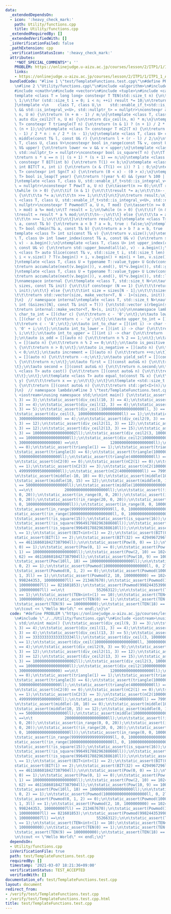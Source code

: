 ```yaml
---
data:
  _extendedDependsOn:
  - icon: ':heavy_check_mark:'
    path: Utility/functions.cpp
    title: Utility/functions.cpp
  _extendedRequiredBy: []
  _extendedVerifiedWith: []
  _isVerificationFailed: false
  _pathExtension: cpp
  _verificationStatusIcon: ':heavy_check_mark:'
  attributes:
    '*NOT_SPECIAL_COMMENTS*': ''
    PROBLEM: https://onlinejudge.u-aizu.ac.jp/courses/lesson/2/ITP1/1/ITP1_1_A
    links:
    - https://onlinejudge.u-aizu.ac.jp/courses/lesson/2/ITP1/1/ITP1_1_A
  bundledCode: "#line 1 \"test/TemplateFunctions.test.cpp\"\n#define PROBLEM \"https://onlinejudge.u-aizu.ac.jp/courses/lesson/2/ITP1/1/ITP1_1_A\"\
    \n#line 2 \"Utility/functions.cpp\"\n#include <algorithm>\n#include <numeric>\n\
    #include <cmath>\n#include <vector>\n#include <tuple>\n#include <cassert>\n\n\
    template <class T = long long> constexpr T TEN(std::size_t n) {\n\tT result =\
    \ 1;\n\tfor (std::size_t i = 0; i < n; ++i) result *= 10;\n\treturn result;\n\
    }\ntemplate <\n    class T, class U,\n    std::enable_if_t<std::is_integral_v<T>\
    \ && std::is_integral_v<U>, std::nullptr_t> = nullptr>\nconstexpr auto div_ceil(T\
    \ n, U m) {\n\treturn (n + m - 1) / m;\n}\ntemplate <class T, class U> constexpr\
    \ auto div_ceil2(T n, U m) {\n\treturn div_ceil(n, m) * m;\n}\ntemplate <class\
    \ T> constexpr T triangle(T n) {\n\treturn (n & 1) ? (n + 1) / 2 * n : n / 2 *\
    \ (n + 1);\n}\ntemplate <class T> constexpr T nC2(T n) {\n\treturn (n & 1) ? (n\
    \ - 1) / 2 * n : n / 2 * (n - 1);\n}\ntemplate <class T, class U> constexpr auto\
    \ middle(const T& l, const U& r) {\n\treturn l + (r - l) / 2;\n}\ntemplate <class\
    \ T, class U, class V>\nconstexpr bool in_range(const T& v, const U& lower, const\
    \ V& upper) {\n\treturn lower <= v && v < upper;\n}\ntemplate <class T, std::enable_if_t<std::is_integral_v<T>,\
    \ std::nullptr_t> = nullptr>\nconstexpr bool is_square(T n) {\n\tT s = std::sqrt(n);\n\
    \treturn s * s == n || (s + 1) * (s + 1) == n;\n}\ntemplate <class T = long long>\
    \ constexpr T BIT(int b) {\n\treturn T(1) << b;\n}\ntemplate <class T> constexpr\
    \ int BIT(T x, int i) {\n\treturn (x & (T(1) << i)) ? 1 : 0;\n}\ntemplate <class\
    \ T> constexpr int Sgn(T x) {\n\treturn (0 < x) - (0 > x);\n}\ntemplate <class\
    \ T> bool is_leap(T year) {\n\treturn !(year % 4) && (year % 100 || !(year % 400));\n\
    }\ntemplate <class T, class U, std::enable_if_t<std::is_integral_v<U>, std::nullptr_t>\
    \ = nullptr>\nconstexpr T Pow(T a, U n) {\n\tassert(n >= 0);\n\tT result = 1;\n\
    \twhile (n > 0) {\n\t\tif (n & 1) {\n\t\t\tresult *= a;\n\t\t\tn--;\n\t\t} else\
    \ {\n\t\t\ta *= a;\n\t\t\tn >>= 1;\n\t\t}\n\t}\n\treturn result;\n}\ntemplate\
    \ <class T, class U, std::enable_if_t<std::is_integral_v<U>, std::nullptr_t> =\
    \ nullptr>\nconstexpr T Powmod(T a, U n, T mod) {\n\tassert(n >= 0);\n\tif (a\
    \ > mod) a %= mod;\n\tT result = 1;\n\twhile (n > 0) {\n\t\tif (n & 1) {\n\t\t\
    \tresult = result * a % mod;\n\t\t\tn--;\n\t\t} else {\n\t\t\ta = a * a % mod;\n\
    \t\t\tn >>= 1;\n\t\t}\n\t}\n\treturn result;\n}\ntemplate <class T> bool chmax(T&\
    \ a, const T& b) {\n\treturn a < b ? a = b, true : false;\n}\ntemplate <class\
    \ T> bool chmin(T& a, const T& b) {\n\treturn a > b ? a = b, true : false;\n}\n\
    template <class T> int sz(const T& v) {\n\treturn v.size();\n}\ntemplate <class\
    \ T, class U> int lower_index(const T& a, const U& v) {\n\treturn std::lower_bound(all(a),\
    \ v) - a.begin();\n}\ntemplate <class T, class U> int upper_index(const T& a,\
    \ const U& v) {\n\treturn std::upper_bound(all(a), v) - a.begin();\n}\ntemplate\
    \ <class T> auto Slice(const T& v, std::size_t i, std::size_t len) {\n\treturn\
    \ i < v.size() ? T(v.begin() + i, v.begin() + min(i + len, v.size())) : T();\n\
    }\ntemplate <class T, class U = typename T::value_type> U Gcdv(const T& v) {\n\
    \treturn accumulate(next(v.begin()), v.end(), U(*v.begin()), std::gcd<U, U>);\n\
    }\ntemplate <class T, class U = typename T::value_type> U Lcmv(const T& v) {\n\
    \treturn accumulate(next(v.begin()), v.end(), U(*v.begin()), std::lcm<U, U>);\n\
    }\nnamespace internal {\n\ttemplate <class T, std::size_t N>\n\tauto make_vector(std::vector<int>&\
    \ sizes, const T& init) {\n\t\tif constexpr (N == 1) {\n\t\t\treturn std::vector(sizes[0],\
    \ init);\n\t\t} else {\n\t\t\tint size = sizes[N - 1];\n\t\t\tsizes.pop_back();\n\
    \t\t\treturn std::vector(size, make_vector<T, N - 1>(sizes, init));\n\t\t}\n\t\
    }\n}  // namespace internal\ntemplate <class T, std::size_t N>\nauto make_vector(const\
    \ int (&sizes)[N], const T& init = T()) {\n\tstd::vector s(rbegin(sizes), rend(sizes));\n\
    \treturn internal::make_vector<T, N>(s, init);\n}\n\nnamespace lambda {\n\tauto\
    \ char_to_int = [](char c) {\n\t\treturn c - '0';\n\t};\n\tauto lower_to_int =\
    \ [](char c) {\n\t\treturn c - 'a';\n\t};\n\tauto upper_to_int = [](char c) {\n\
    \t\treturn c - 'A';\n\t};\n\tauto int_to_char = [](int i) -> char {\n\t\treturn\
    \ '0' + i;\n\t};\n\tauto int_to_lower = [](int i) -> char {\n\t\treturn 'a' +\
    \ i;\n\t};\n\tauto int_to_upper = [](int i) -> char {\n\t\treturn 'A' + i;\n\t\
    };\n\tauto is_odd = [](auto n) {\n\t\treturn n % 2 == 1;\n\t};\n\tauto is_even\
    \ = [](auto n) {\n\t\treturn n % 2 == 0;\n\t};\n\tauto is_positive = [](auto n)\
    \ {\n\t\treturn n > 0;\n\t};\n\tauto is_negative = [](auto n) {\n\t\treturn n\
    \ < 0;\n\t};\n\tauto increment = [](auto n) {\n\t\treturn ++n;\n\t};\n\tauto decrement\
    \ = [](auto n) {\n\t\treturn --n;\n\t};\n\tauto yield_self = [](const auto& n)\
    \ {\n\t\treturn n;\n\t};\n\tauto first = [](const auto& n) {\n\t\treturn n.first;\n\
    \t};\n\tauto second = [](const auto& n) {\n\t\treturn n.second;\n\t};\n\ttemplate\
    \ <class T> auto cast() {\n\t\treturn [](const auto& n) {\n\t\t\treturn static_cast<T>(n);\n\
    \t\t};\n\t};\n\ttemplate <class T> auto equal_to(const T& x) {\n\t\treturn [x](auto\
    \ y) {\n\t\t\treturn x == y;\n\t\t};\n\t}\n\ttemplate <std::size_t I> auto get()\
    \ {\n\t\treturn [](const auto& n) {\n\t\t\treturn std::get<I>(n);\n\t\t};\n\t\
    }\n}  // namespace lambda\n#line 3 \"test/TemplateFunctions.test.cpp\"\n#include\
    \ <iostream>\nusing namespace std;\n\nint main() {\n\tstatic_assert(div_ceil(9,\
    \ 3) == 3);\n\tstatic_assert(div_ceil(10, 3) == 4);\n\tstatic_assert(div_ceil(11,\
    \ 3) == 4);\n\tstatic_assert(div_ceil(12, 3) == 4);\n\tstatic_assert(div_ceil(13,\
    \ 3) == 5);\n\tstatic_assert(div_ceil(1000000000000000000ll, 3) == 333333333333333334ll);\n\
    \tstatic_assert(div_ceil(3, 1000000000000000000ll) == 1);\n\tstatic_assert(div_ceil(1000000000000000000ll,\
    \ 300000000000000000) == 4);\n\n\tstatic_assert(div_ceil2(9, 3) == 9);\n\tstatic_assert(div_ceil2(10,\
    \ 3) == 12);\n\tstatic_assert(div_ceil2(11, 3) == 12);\n\tstatic_assert(div_ceil2(12,\
    \ 3) == 12);\n\tstatic_assert(div_ceil2(13, 3) == 15);\n\tstatic_assert(div_ceil2(1000000000000000000ll,\
    \ 3) == 1000000000000000002ll);\n\tstatic_assert(div_ceil2(3, 1000000000000000000ll)\
    \ == 1000000000000000000ll);\n\tstatic_assert(div_ceil2(1000000000000000000ll,\
    \ 300000000000000000) ==\n\t              1200000000000000000ll);\n\n\tstatic_assert(triangle(0)\
    \ == 0);\n\tstatic_assert(triangle(1) == 1);\n\tstatic_assert(triangle(2) == 3);\n\
    \tstatic_assert(triangle(3) == 6);\n\tstatic_assert(triangle(1000000000ll) ==\
    \ 500000000500000000ll);\n\tstatic_assert(triangle(4000000000ll) == 8000000002000000000ll);\n\
    \n\tstatic_assert(nC2(0) == 0);\n\tstatic_assert(nC2(1) == 0);\n\tstatic_assert(nC2(2)\
    \ == 1);\n\tstatic_assert(nC2(3) == 3);\n\tstatic_assert(nC2(1000000000ll) ==\
    \ 499999999500000000ll);\n\tstatic_assert(nC2(4000000000ll) == 7999999998000000000ll);\n\
    \n\tstatic_assert(middle(-10, 10) == 0);\n\tstatic_assert(middle(10, 10) == 10);\n\
    \tstatic_assert(middle(10, 15) == 12);\n\tstatic_assert(middle(0, 1000000000000000000ll)\
    \ == 500000000000000000ll);\n\tstatic_assert(middle(1000000000000000000ll, 3000000000000000000ll)\
    \ ==\n\t              2000000000000000000ll);\n\n\tstatic_assert(!in_range(-1,\
    \ 0, 20));\n\tstatic_assert(in_range(0, 0, 20));\n\tstatic_assert(in_range(19,\
    \ 0, 20));\n\tstatic_assert(!in_range(20, 0, 20));\n\tstatic_assert(!in_range(-1,\
    \ 0, 1000000000000000000ll));\n\tstatic_assert(in_range(0, 0, 1000000000000000000ll));\n\
    \tstatic_assert(in_range(999999999999999999ll, 0, 1000000000000000000ll));\n\t\
    static_assert(!in_range(1000000000000000000ll, 0, 1000000000000000000ll));\n\n\
    \tstatic_assert(!is_square(15));\n\tstatic_assert(is_square(16));\n\tstatic_assert(!is_square(17));\n\
    \tstatic_assert(!is_square(996491788296388608ll));\n\tstatic_assert(is_square(996491788296388609ll));\n\
    \tstatic_assert(!is_square(996491788296388610ll));\n\n\tstatic_assert(BIT<int>(0)\
    \ == 1);\n\tstatic_assert(BIT<int>(1) == 2);\n\tstatic_assert(BIT(0) == 1);\n\t\
    static_assert(BIT(1) == 2);\n\tstatic_assert(BIT(32) == 4294967296ll);\n\tstatic_assert(BIT(62)\
    \ == 4611686018427387904ll);\n\n\tstatic_assert(Pow(0, 0) == 1);\n\tstatic_assert(Pow(1000000000000000000ll,\
    \ 0) == 1);\n\tstatic_assert(Pow(0, 1) == 0);\n\tstatic_assert(Pow(1000000000000000000ll,\
    \ 1) == 1000000000000000000ll);\n\tstatic_assert(Pow(2, 10) == 1024);\n\tstatic_assert(Pow(2ll,\
    \ 62) == 4611686018427387904ll);\n\tstatic_assert(Pow(10, 9) == 1000000000);\n\
    \tstatic_assert(Pow(10ll, 18) == 1000000000000000000ll);\n\n\tstatic_assert(Powmod(0,\
    \ 0, 2) == 1);\n\tstatic_assert(Powmod(1000000000000000000ll, 0, 2ll) == 1);\n\
    \tstatic_assert(Powmod(0, 1, 2) == 0);\n\tstatic_assert(Powmod(1000000000000000000ll,\
    \ 1, 3ll) == 1);\n\tstatic_assert(Powmod(2, 10, 1000000000) == 1024);\n\tstatic_assert(Powmod(2ll,\
    \ 998244353, 1000000007ll) == 213467670);\n\tstatic_assert(Powmod(10ll, 998244353998244353ll,\
    \ 1000000007ll) == 821601853);\n\tstatic_assert(Powmod(998244353998244353ll, 998244353998244353ll,\
    \ 1000000007ll) ==\n\t              55266312);\n\n\tstatic_assert(TEN<int>(0)\
    \ == 1);\n\tstatic_assert(TEN<int>(1) == 10);\n\tstatic_assert(TEN<int>(9) ==\
    \ 1000000000);\n\tstatic_assert(TEN(0) == 1);\n\tstatic_assert(TEN(1) == 10);\n\
    \tstatic_assert(TEN(9) == 1000000000);\n\tstatic_assert(TEN(18) == 1000000000000000000);\n\
    \n\tcout << \"Hello World\" << endl;\n}\n"
  code: "#define PROBLEM \"https://onlinejudge.u-aizu.ac.jp/courses/lesson/2/ITP1/1/ITP1_1_A\"\
    \n#include \"./../Utility/functions.cpp\"\n#include <iostream>\nusing namespace\
    \ std;\n\nint main() {\n\tstatic_assert(div_ceil(9, 3) == 3);\n\tstatic_assert(div_ceil(10,\
    \ 3) == 4);\n\tstatic_assert(div_ceil(11, 3) == 4);\n\tstatic_assert(div_ceil(12,\
    \ 3) == 4);\n\tstatic_assert(div_ceil(13, 3) == 5);\n\tstatic_assert(div_ceil(1000000000000000000ll,\
    \ 3) == 333333333333333334ll);\n\tstatic_assert(div_ceil(3, 1000000000000000000ll)\
    \ == 1);\n\tstatic_assert(div_ceil(1000000000000000000ll, 300000000000000000)\
    \ == 4);\n\n\tstatic_assert(div_ceil2(9, 3) == 9);\n\tstatic_assert(div_ceil2(10,\
    \ 3) == 12);\n\tstatic_assert(div_ceil2(11, 3) == 12);\n\tstatic_assert(div_ceil2(12,\
    \ 3) == 12);\n\tstatic_assert(div_ceil2(13, 3) == 15);\n\tstatic_assert(div_ceil2(1000000000000000000ll,\
    \ 3) == 1000000000000000002ll);\n\tstatic_assert(div_ceil2(3, 1000000000000000000ll)\
    \ == 1000000000000000000ll);\n\tstatic_assert(div_ceil2(1000000000000000000ll,\
    \ 300000000000000000) ==\n\t              1200000000000000000ll);\n\n\tstatic_assert(triangle(0)\
    \ == 0);\n\tstatic_assert(triangle(1) == 1);\n\tstatic_assert(triangle(2) == 3);\n\
    \tstatic_assert(triangle(3) == 6);\n\tstatic_assert(triangle(1000000000ll) ==\
    \ 500000000500000000ll);\n\tstatic_assert(triangle(4000000000ll) == 8000000002000000000ll);\n\
    \n\tstatic_assert(nC2(0) == 0);\n\tstatic_assert(nC2(1) == 0);\n\tstatic_assert(nC2(2)\
    \ == 1);\n\tstatic_assert(nC2(3) == 3);\n\tstatic_assert(nC2(1000000000ll) ==\
    \ 499999999500000000ll);\n\tstatic_assert(nC2(4000000000ll) == 7999999998000000000ll);\n\
    \n\tstatic_assert(middle(-10, 10) == 0);\n\tstatic_assert(middle(10, 10) == 10);\n\
    \tstatic_assert(middle(10, 15) == 12);\n\tstatic_assert(middle(0, 1000000000000000000ll)\
    \ == 500000000000000000ll);\n\tstatic_assert(middle(1000000000000000000ll, 3000000000000000000ll)\
    \ ==\n\t              2000000000000000000ll);\n\n\tstatic_assert(!in_range(-1,\
    \ 0, 20));\n\tstatic_assert(in_range(0, 0, 20));\n\tstatic_assert(in_range(19,\
    \ 0, 20));\n\tstatic_assert(!in_range(20, 0, 20));\n\tstatic_assert(!in_range(-1,\
    \ 0, 1000000000000000000ll));\n\tstatic_assert(in_range(0, 0, 1000000000000000000ll));\n\
    \tstatic_assert(in_range(999999999999999999ll, 0, 1000000000000000000ll));\n\t\
    static_assert(!in_range(1000000000000000000ll, 0, 1000000000000000000ll));\n\n\
    \tstatic_assert(!is_square(15));\n\tstatic_assert(is_square(16));\n\tstatic_assert(!is_square(17));\n\
    \tstatic_assert(!is_square(996491788296388608ll));\n\tstatic_assert(is_square(996491788296388609ll));\n\
    \tstatic_assert(!is_square(996491788296388610ll));\n\n\tstatic_assert(BIT<int>(0)\
    \ == 1);\n\tstatic_assert(BIT<int>(1) == 2);\n\tstatic_assert(BIT(0) == 1);\n\t\
    static_assert(BIT(1) == 2);\n\tstatic_assert(BIT(32) == 4294967296ll);\n\tstatic_assert(BIT(62)\
    \ == 4611686018427387904ll);\n\n\tstatic_assert(Pow(0, 0) == 1);\n\tstatic_assert(Pow(1000000000000000000ll,\
    \ 0) == 1);\n\tstatic_assert(Pow(0, 1) == 0);\n\tstatic_assert(Pow(1000000000000000000ll,\
    \ 1) == 1000000000000000000ll);\n\tstatic_assert(Pow(2, 10) == 1024);\n\tstatic_assert(Pow(2ll,\
    \ 62) == 4611686018427387904ll);\n\tstatic_assert(Pow(10, 9) == 1000000000);\n\
    \tstatic_assert(Pow(10ll, 18) == 1000000000000000000ll);\n\n\tstatic_assert(Powmod(0,\
    \ 0, 2) == 1);\n\tstatic_assert(Powmod(1000000000000000000ll, 0, 2ll) == 1);\n\
    \tstatic_assert(Powmod(0, 1, 2) == 0);\n\tstatic_assert(Powmod(1000000000000000000ll,\
    \ 1, 3ll) == 1);\n\tstatic_assert(Powmod(2, 10, 1000000000) == 1024);\n\tstatic_assert(Powmod(2ll,\
    \ 998244353, 1000000007ll) == 213467670);\n\tstatic_assert(Powmod(10ll, 998244353998244353ll,\
    \ 1000000007ll) == 821601853);\n\tstatic_assert(Powmod(998244353998244353ll, 998244353998244353ll,\
    \ 1000000007ll) ==\n\t              55266312);\n\n\tstatic_assert(TEN<int>(0)\
    \ == 1);\n\tstatic_assert(TEN<int>(1) == 10);\n\tstatic_assert(TEN<int>(9) ==\
    \ 1000000000);\n\tstatic_assert(TEN(0) == 1);\n\tstatic_assert(TEN(1) == 10);\n\
    \tstatic_assert(TEN(9) == 1000000000);\n\tstatic_assert(TEN(18) == 1000000000000000000);\n\
    \n\tcout << \"Hello World\" << endl;\n}"
  dependsOn:
  - Utility/functions.cpp
  isVerificationFile: true
  path: test/TemplateFunctions.test.cpp
  requiredBy: []
  timestamp: '2021-03-07 18:21:36+09:00'
  verificationStatus: TEST_ACCEPTED
  verifiedWith: []
documentation_of: test/TemplateFunctions.test.cpp
layout: document
redirect_from:
- /verify/test/TemplateFunctions.test.cpp
- /verify/test/TemplateFunctions.test.cpp.html
title: test/TemplateFunctions.test.cpp
---
```

